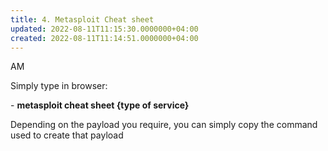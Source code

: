 ```yaml
---
title: 4. Metasploit Cheat sheet
updated: 2022-08-11T11:15:30.0000000+04:00
created: 2022-08-11T11:14:51.0000000+04:00
---
```


AM

Simply type in browser:

\- **metasploit cheat sheet {type of service}**

Depending on the payload you require, you can simply copy the command used to create that payload
